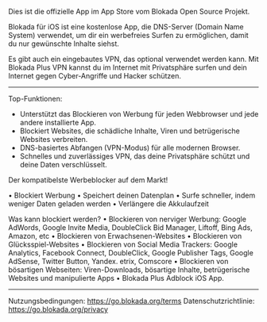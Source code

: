 Dies ist die offizielle App im App Store vom Blokada Open Source Projekt.

Blokada für iOS ist eine kostenlose App, die DNS-Server (Domain Name System) verwendet, um dir ein werbefreies Surfen zu ermöglichen, damit du nur gewünschte Inhalte siehst.

Es gibt auch ein eingebautes VPN, das optional verwendet werden kann. Mit Blokada Plus VPN kannst du im Internet mit Privatsphäre surfen und dein Internet gegen Cyber-Angriffe und Hacker schützen.

----

Top-Funktionen:

- Unterstützt das Blockieren von Werbung für jeden Webbrowser und jede andere installierte App.
- Blockiert Websites, die schädliche Inhalte, Viren und betrügerische Websites verbreiten.
- DNS-basiertes Abfangen (VPN-Modus) für alle modernen Browser.
- Schnelles und zuverlässiges VPN, das deine Privatsphäre schützt und deine Daten verschlüsselt.

Der kompatibelste Werbeblocker auf dem Markt!

• Blockiert Werbung • Speichert deinen Datenplan • Surfe schneller, indem weniger Daten geladen werden • Verlängere die Akkulaufzeit

Was kann blockiert werden? • Blockieren von nerviger Werbung: Google AdWords, Google Invite Media, DoubleClick Bid Manager, Liftoff, Bing Ads, Amazon, etc • Blockieren von Erwachsenen-Websites • Blockieren von Glücksspiel-Websites • Blockieren von Social Media Trackers: Google Analytics, Facebook Connect, DoubleClick, Google Publisher Tags, Google AdSense, Twitter Button, Yandex. etrix, Comscore • Blockieren von bösartigen Webseiten: Viren-Downloads, bösartige Inhalte, betrügerische Websites und manipulierte Apps • Blokada Plus Adblock iOS App.

----

Nutzungsbedingungen: https://go.blokada.org/terms Datenschutzrichtlinie: https://go.blokada.org/privacy
